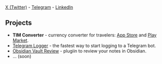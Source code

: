 [X (Twitter)](https://x.com/sashakryzh) - [Telegram](https://t.me/oleksandr_channel) - [LinkedIn](https://www.linkedin.com/in/okryzhan)

## Projects

- **TIM Converter** - currency converter for travelers: [App Store](https://apps.apple.com/ua/app/tim-converter/id6517358286) and [Play Market](https://play.google.com/store/apps/details?id=com.rissobaka.fte_app).
- [Telegram Logger](https://telegram-logger.framer.website/) - the fastest way to start logging to a Telegram bot.
- [Obsidian Vault Review](https://github.com/SashaKryzh/obsidian-vault-review) - plugiin to review your notes in Obsidian.
- ... (soon)
